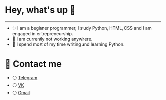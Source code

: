 # Hey, what's up 👋
---
- ✨ I am a beginner programmer, I study Python, HTML, CSS and I am engaged in entrepreneurship.
- 🍃 I am currently not working anywhere.
- 🚀 I spend most of my time writing and learning Python.

# 🌿 Contact me
- ⚪ [Telegram](https://t.me/DunaConceptArtist)
- ⚪ [VK](https://vk.com/daniilvasilevskiy)
- ⚪ [Gmail](https://mail.google.com/mail/u/?authuser=user@gmail.com)
